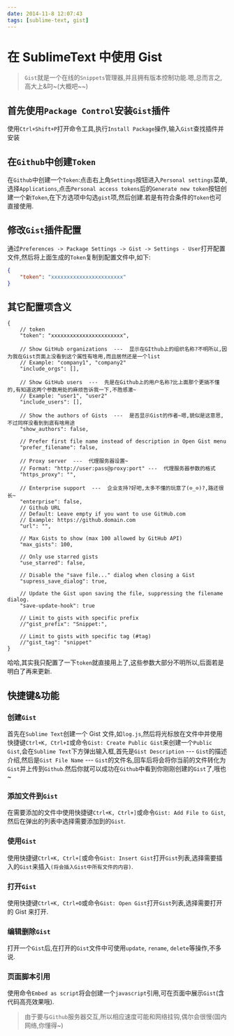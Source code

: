 ```yaml
---
date: 2014-11-8 12:07:43
tags: [sublime-text, gist]
---
```


# 在 SublimeText 中使用 Gist

> `Gist`就是一个在线的`Snippets`管理器,并且拥有版本控制功能.嗯,总而言之,高大上&叼~(大概吧~~)

## 首先使用`Package Control`安装`Gist`插件

使用`Ctrl+Shift+P`打开命令工具,执行`Install Package`操作,输入`Gist`查找插件并安装

## 在`Github`中创建`Token`

在`Github`中创建一个`Token`:点击右上角`Settings`按钮进入`Personal settings`菜单,选择`Applications`,点击`Personal access tokens`后的`Generate new token`按钮创建一个新`Token`,在下方选项中勾选`gist`项,然后创建.若是有符合条件的`Token`也可直接使用.

## 修改`Gist`插件配置

通过`Preferences -> Package Settings -> Gist -> Settings - User`打开配置文件,然后将上面生成的`Token`复制到配置文件中,如下:

```json
{
    "token": "xxxxxxxxxxxxxxxxxxxxxxx"
}
```

## 其它配置项含义

```
{
	// token
	"token": "xxxxxxxxxxxxxxxxxxxxxxx",

	// Show GitHub organizations  ---  显示在GIthub上的组织名称?不明所以,因为我在Gist页面上没看到这个属性有啥用,而且居然还是一个list
	// Example: "company1", "company2"
	"include_orgs": [],

	// Show GitHub users  ---  先是在Github上的用户名称?比上面那个更搞不懂的,有知道这两个参数用处的麻烦告诉我一下,不胜感激~
	// Example: "user1", "user2"
	"include_users": [],

	// Show the authors of Gists  ---  是否显示Gist的作者~嗯,貌似是这意思,不过同样没看到到底有啥用途
	"show_authors": false,

	// Prefer first file name instead of description in Open Gist menu
	"prefer_filename": false,

	// Proxy server  ---  代理服务器设置~
	// Format: "http://user:pass@proxy:port" ---  代理服务器参数的格式
	"https_proxy": "",

	// Enterprise support  ---  企业支持?好吧,太多不懂的玩意了(⊙_⊙)?,路还很长~
	"enterprise": false,
	// Github URL
	// Default: Leave empty if you want to use GitHub.com
	// Example: https://github.domain.com
	"url": "",

	// Max Gists to show (max 100 allowed by GitHub API)
	"max_gists": 100,

	// Only use starred gists
	"use_starred": false,

	// Disable the "save file..." dialog when closing a Gist
	"supress_save_dialog": true,

	// Update the Gist upon saving the file, suppressing the filename dialog.
	"save-update-hook": true

	// Limit to gists with specific prefix
	//"gist_prefix": "Snippet:",

	// Limit to gists with specific tag (#tag)
	//"gist_tag": "snippet"
}
```

哈哈,其实我只配置了一下`token`就直接用上了,这些参数大部分不明所以,后面若是明白了再来更新.

## 快捷键&功能

### 创建`Gist`

首先在`Sublime Text`创建一个 Gist 文件,如`log.js`,然后将光标放在文件中并使用快捷键`Ctrl+K, Ctrl+I`或命令`Gist: Create Public Gist`来创建一个`Public Gist`,会在`Sublime Text`下方弹出输入框,首先是`Gist Description` --- `Gist`的描述介绍,然后是`Gist File Name` --- `Gist`的文件名,回车后将会将你当前的文件转化为`Gist`并上传到`Github`.然后你就可以成功在`Github`中看到你刚刚创建的`Gist`了,哦也~

### 添加文件到`Gist`

在需要添加的文件中使用快捷键`Ctrl+K, Ctrl+]`或命令`Gist: Add File to Gist`,然后在弹出的列表中选择需要添加到的`Gist`.

### 使用`Gist`

使用快捷键`Ctrl+K, Ctrl+[`或命令`Gist: Insert Gist`打开`Gist`列表,选择需要插入的`Gist`来插入`(将会插入Gist中所有文件的内容)`.

### 打开`Gist`

使用快捷键`Ctrl+K, Ctrl+O`或命令`Gist: Open Gist`打开`Gist`列表,选择需要打开的 Gist 来打开.

### 编辑删除`Gist`

打开一个`Gist`后,在打开的`Gist`文件中可使用`update`, `rename`, `delete`等操作,不多说.

### 页面脚本引用

使用命令`Embed as script`将会创建一个`javascript`引用,可在页面中展示`Gist`(含代码高亮效果哦).

> 由于要与`Github`服务器交互,所以相应速度可能和网络挂钩,偶尔会很慢(国内网络,你懂得~)
